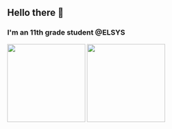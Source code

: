 ## Hello there 👋
### I'm an 11th grade student @ELSYS
<p>
  <img height="180em" src="https://github-readme-stats.vercel.app/api?username=aalyth&show_icons=true&theme=solarized-light&bg_color=fffefe"/>
  <img height="180em" src="https://github-readme-stats.vercel.app/api/top-langs/?username=aalyth&layout=compact&theme=solarized-light&langs_count=6&bg_color=fffefe"/>
</p>

<!--
**aalyth/aalyth** is a ✨ _special_ ✨ repository because its `README.md` (this file) appears on your GitHub profile.

Here are some ideas to get you started:

- 🔭 I’m currently working on ...
- 🌱 I’m currently learning ...
- 👯 I’m looking to collaborate on ...
- 🤔 I’m looking for help with ...
- 💬 Ask me about ...
- 📫 How to reach me: ...
- 😄 Pronouns: ...
- ⚡ Fun fact: ...
-->
